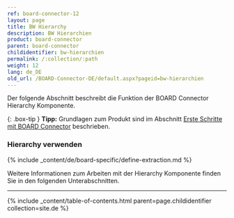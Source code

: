 ```yaml
---
ref: board-connector-12
layout: page
title: BW Hierarchy
description: BW Hierarchien
product: board-connector
parent: board-connector
childidentifier: bw-hierarchien
permalink: /:collection/:path
weight: 12
lang: de_DE
old_url: /BOARD-Connector-DE/default.aspx?pageid=bw-hierarchien
---
```


Der folgende Abschnitt beschreibt die Funktion der BOARD Connector Hierarchy Komponente.

{: .box-tip }
**Tipp:** Grundlagen zum Produkt sind im Abschnitt [Erste Schritte mit BOARD Connector](../erste-schritte) beschrieben.

### Hierarchy verwenden
{% include _content/de/board-specific/define-extraction.md %}

Weitere Informationen zum Arbeiten mit der Hierarchy Komponente finden Sie in den folgenden Unterabschnitten.

---

{% include _content/table-of-contents.html parent=page.childidentifier collection=site.de %}

